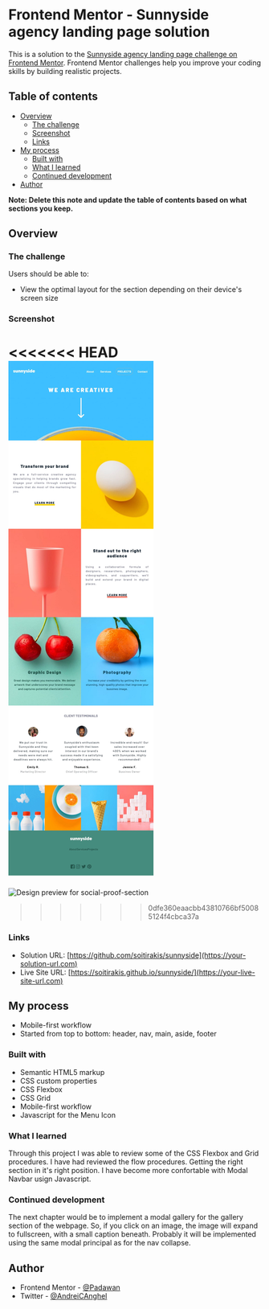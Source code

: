 # Frontend Mentor - Sunnyside agency landing page solution

This is a solution to the [Sunnyside agency landing page challenge on Frontend Mentor](https://www.frontendmentor.io/challenges/sunnyside-agency-landing-page-7yVs3B6ef). Frontend Mentor challenges help you improve your coding skills by building realistic projects.

## Table of contents

- [Overview](#overview)
  - [The challenge](#the-challenge)
  - [Screenshot](#screenshot)
  - [Links](#links)
- [My process](#my-process)
  - [Built with](#built-with)
  - [What I learned](#what-i-learned)
  - [Continued development](#continued-development)
- [Author](#author)

**Note: Delete this note and update the table of contents based on what sections you keep.**

## Overview

### The challenge

Users should be able to:

- View the optimal layout for the section depending on their device's screen size

### Screenshot

<<<<<<< HEAD
![Design preview for sunnySide](./img/Screenshot.jpg)
=======
![Design preview for social-proof-section](./img/sunnyside.jpg)
>>>>>>> 0dfe360eaacbb43810766bf50085124f4cbca37a


### Links

- Solution URL: [https://github.com/soitirakis/sunnyside](https://your-solution-url.com)
- Live Site URL: [https://soitirakis.github.io/sunnyside/](https://your-live-site-url.com)

## My process
- Mobile-first workflow 
- Started from top to bottom: header, nav, main, aside, footer

### Built with

- Semantic HTML5 markup
- CSS custom properties
- CSS Flexbox
- CSS Grid
- Mobile-first workflow
- Javascript for the Menu Icon

### What I learned
Through this project I was able to review some of the CSS Flexbox and Grid procedures. 
I have had reviewed the flow procedures. Getting the right section in it's right position. 
I have become more confortable with Modal Navbar usign Javascript.  

### Continued development
The next chapter would be to implement a modal gallery for the gallery section of the webpage. So, if 
you click on an image, the image will expand to fullscreen, with a small caption beneath. Probably it 
will be implemented using the same modal principal as for the nav collapse. 

## Author

- Frontend Mentor - [@Padawan](https://www.frontendmentor.io/profile/soitirakis)
- Twitter - [@AndreiCAnghel](https://www.twitter.com/AndreiCAnghel)

